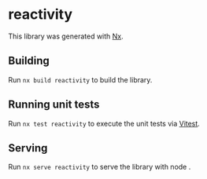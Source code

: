 # reactivity

This library was generated with [Nx](https://nx.dev).

## Building

Run `nx build reactivity` to build the library.

## Running unit tests

Run `nx test reactivity` to execute the unit tests via [Vitest](https://vitest.dev/).

## Serving

Run `nx serve reactivity` to serve the library with node .
